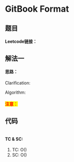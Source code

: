 # GitBook Format

## 题目

#### Leetcode链接：

## 解法一

#### 思路：

Clarification:&#x20;

Algorithm:&#x20;

#### <mark style="color:red;">注意：</mark>

## 代码

```
```

#### TC & SC:&#x20;

1. TC: O()
2. SC: O()

